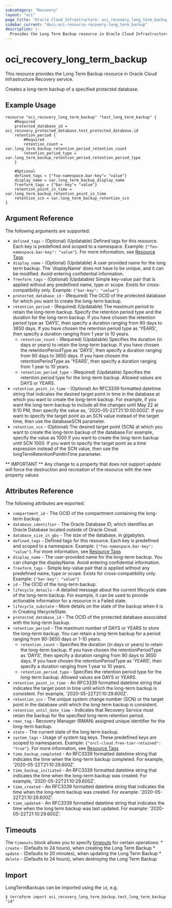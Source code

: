 ```yaml
---
subcategory: "Recovery"
layout: "oci"
page_title: "Oracle Cloud Infrastructure: oci_recovery_long_term_backup"
sidebar_current: "docs-oci-resource-recovery-long_term_backup"
description: |-
  Provides the Long Term Backup resource in Oracle Cloud Infrastructure Recovery service
---
```


# oci_recovery_long_term_backup
This resource provides the Long Term Backup resource in Oracle Cloud Infrastructure Recovery service.

Creates a long-term backup of a specified protected database.


## Example Usage

```hcl
resource "oci_recovery_long_term_backup" "test_long_term_backup" {
	#Required
	protected_database_id = oci_recovery_protected_database.test_protected_database.id
	retention_period {
		#Required
		retention_count = var.long_term_backup_retention_period_retention_count
		retention_period_type = var.long_term_backup_retention_period_retention_period_type
	}

	#Optional
	defined_tags = {"foo-namespace.bar-key"= "value"}
	display_name = var.long_term_backup_display_name
	freeform_tags = {"bar-key"= "value"}
	retention_point_in_time = var.long_term_backup_retention_point_in_time
	retention_scn = var.long_term_backup_retention_scn
}
```

## Argument Reference

The following arguments are supported:

* `defined_tags` - (Optional) (Updatable) Defined tags for this resource. Each key is predefined and scoped to a namespace. Example: `{"foo-namespace.bar-key": "value"}`. For more information, see [Resource Tags](https://docs.oracle.com/en-us/iaas/Content/General/Concepts/resourcetags.htm) 
* `display_name` - (Optional) (Updatable) A user provided name for the long term backup. The 'displayName' does not have to be unique, and it can be modified. Avoid entering confidential information.
* `freeform_tags` - (Optional) (Updatable) Simple key-value pair that is applied without any predefined name, type or scope. Exists for cross-compatibility only. Example: `{"bar-key": "value"}` 
* `protected_database_id` - (Required) The OCID of the protected database for which you want to create the long-term backup.
* `retention_period` - (Required) (Updatable) The maximum period to retain the long-term backup. Specify the retention period type and the duration for the long-term backup. If you have chosen the retention period type as 'DAYS', then specify a duration ranging from 90 days to 3650 days. If you have chosen the retention period type as 'YEARS', then specify a duration ranging from 1 year to 10 years.
	* `retention_count` - (Required) (Updatable) Specifies the duration (in days or years) to retain the long-term backup. If you have chosen the retentionPeriodType as 'DAYS', then specify a duration ranging from 90 days to 3650 days. If you have chosen the retentionPeriodType as 'YEARS', then specify a duration ranging from 1 year to 10 years.
	* `retention_period_type` - (Required) (Updatable) Specifies the retention period type for the long-term backup. Allowed values are DAYS or YEARS.
* `retention_point_in_time` - (Optional) An RFC3339 formatted datetime string that indicates the desired target point in time in the database at which you want to create the long-term backup. For example, if you want the long-term backup to include all the changes until May 22 at 9:10 PM, then specify the value as, '2020-05-22T21:10:00.000Z'. If you want to specify the target point as an SCN value instead of the target time, then use the databaseSCN parameter.
* `retention_scn` - (Optional) The desired target point (SCN) at which you want to create the long-term backup of the database.For example, specify the value as 1000 if you want to create the long-term backup until SCN 1000. If you want to specify the target point as a time expression instead of the SCN value, then use the longTermRetentionPointInTime parameter.


** IMPORTANT **
Any change to a property that does not support update will force the destruction and recreation of the resource with the new property values

## Attributes Reference

The following attributes are exported:

* `compartment_id` - The OCID of the compartment containing the long-term backup.
* `database_identifier` - The Oracle Database ID, which identifies an Oracle Database located outside of Oracle Cloud.
* `database_size_in_gbs` - The size of the database, in gigabytes.
* `defined_tags` - Defined tags for this resource. Each key is predefined and scoped to a namespace. Example: `{"foo-namespace.bar-key": "value"}`. For more information, see [Resource Tags](https://docs.oracle.com/en-us/iaas/Content/General/Concepts/resourcetags.htm) 
* `display_name` - The user-provided name for the long-term backup. You can change the displayName. Avoid entering confidential information.
* `freeform_tags` - Simple key-value pair that is applied without any predefined name, type or scope. Exists for cross-compatibility only. Example: `{"bar-key": "value"}` 
* `id` - The OCID of the long-term backup.
* `lifecycle_details` - A detailed message about the current lifecycle state of the long-term backup. For example, it can be used to provide actionable information for a resource in a Failed state.
* `lifecycle_substate` - More details on the state of the backup when it is in Creating lifecycleState. 
* `protected_database_id` - The OCID of the protected database associated with the long-term backup.
* `retention_period` - The maximum number of DAYS or YEARS to store the long-term backup. You can retain a long-term backup for a period ranging from 90-3650 days or 1-10 years.
	* `retention_count` - Specifies the duration (in days or years) to retain the long-term backup. If you have chosen the retentionPeriodType as 'DAYS', then specify a duration ranging from 90 days to 3650 days. If you have chosen the retentionPeriodType as 'YEARS', then specify a duration ranging from 1 year to 10 years.
	* `retention_period_type` - Specifies the retention period type for the long-term backup. Allowed values are DAYS or YEARS.
* `retention_point_in_time` - An RFC3339 formatted datetime string that indicates the target point in time until which the long-term backup is consistent. For example, '2020-05-22T21:10:29.600Z'.
* `retention_scn` - The unique system change number (SCN) or the target point in the database until which the long-term backup is consistent.
* `retention_until_date_time` - Indicates that Recovery Service must retain the backup for the specified long-term retention period.
* `rman_tag` - Recovery Manager (RMAN) assigned unique identifier for the long-term backup.
* `state` - The current state of the long term backup. 
* `system_tags` - Usage of system tag keys. These predefined keys are scoped to namespaces. Example: `{"orcl-cloud.free-tier-retained": "true"}`. For more information, see [Resource Tags](https://docs.oracle.com/en-us/iaas/Content/General/Concepts/resourcetags.htm) 
* `time_backup_completed` - An RFC3339 formatted datetime string that indicates the time when the long-term backup completed. For example, '2020-05-22T21:10:29.600Z'.
* `time_backup_initiated` - An RFC3339 formatted datetime string that indicates the time when the long-term backup was created. For example, '2020-05-22T21:10:29.600Z'.
* `time_created` - An RFC3339 formatted datetime string that indicates the time when the long-term backup was created. For example: '2020-05-22T21:10:29.600Z'. 
* `time_updated` - An RFC3339 formatted datetime string that indicates the time when the long term backup was last updated. For example: '2020-05-22T21:10:29.600Z'. 

## Timeouts

The `timeouts` block allows you to specify [timeouts](https://registry.terraform.io/providers/oracle/oci/latest/docs/guides/changing_timeouts) for certain operations:
	* `create` - (Defaults to 24 hours), when creating the Long Term Backup
	* `update` - (Defaults to 20 minutes), when updating the Long Term Backup
	* `delete` - (Defaults to 24 hours), when destroying the Long Term Backup


## Import

LongTermBackups can be imported using the `id`, e.g.

```
$ terraform import oci_recovery_long_term_backup.test_long_term_backup "id"
```

